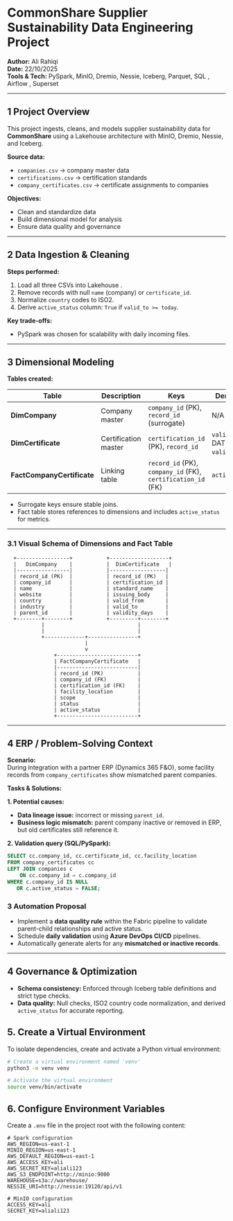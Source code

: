 # CommonShare Supplier Sustainability Data Engineering Project

**Author:** Ali Rahiqi  
**Date:** 22/10/2025  
**Tools & Tech:** PySpark, MinIO, Dremio, Nessie, Iceberg, Parquet, SQL , Airflow , Superset 

---

## 1 Project Overview

This project ingests, cleans, and models supplier sustainability data for **CommonShare** using a Lakehouse architecture with MinIO, Dremio, Nessie, and Iceberg.  

**Source data:**  
- `companies.csv` → company master data  
- `certifications.csv` → certification standards  
- `company_certificates.csv` → certificate assignments to companies  

**Objectives:**  
- Clean and standardize data  
- Build dimensional model for analysis  
- Ensure data quality and governance  

---

## 2 Data Ingestion & Cleaning

**Steps performed:**  
1. Load all three CSVs into Lakehouse .  
2. Remove records with null `name` (company) or `certificate_id`.  
3. Normalize `country` codes to ISO2.  
4. Derive `active_status` column: `True` if `valid_to >= today`.  

**Key trade-offs:**  
- PySpark was chosen for scalability with daily incoming files.  

---

## 3 Dimensional Modeling

**Tables created:**  

| Table | Description | Keys | Derived Columns |
|-------|------------|------|----------------|
| **DimCompany** | Company master | `company_id` (PK), `record_id` (surrogate) | N/A |
| **DimCertificate** | Certification master | `certification_id` (PK), `record_id` | `validity_days` = DATEDIFF(`valid_to`, `valid_from`) |
| **FactCompanyCertificate** | Linking table | `record_id` (PK), `company_id` (FK), `certification_id` (FK) | `active_status` |

- Surrogate keys ensure stable joins.  
- Fact table stores references to dimensions and includes `active_status` for metrics.  

---

### 3.1 Visual Schema of Dimensions and Fact Table

      +-----------------+           +-------------------+
      |   DimCompany    |           |  DimCertificate   |
      |-----------------|           |------------------|
      | record_id (PK)  |           | record_id (PK)   |
      | company_id      |           | certification_id |
      | name            |           | standard_name    |
      | website         |           | issuing_body     |
      | country         |           | valid_from       |
      | industry        |           | valid_to         |
      | parent_id       |           | validity_days    |
      +--------+--------+           +---------+--------+
               |                              |
               |                              |
               +-------------+----------------+
                             |
                             v
                   +--------------------------+
                   | FactCompanyCertificate   |
                   |--------------------------|
                   | record_id (PK)           |
                   | company_id (FK)          |
                   | certification_id (FK)    |
                   | facility_location        |
                   | scope                    |
                   | status                   |
                   | active_status            |
                   +--------------------------+

---

## 4 ERP / Problem-Solving Context

**Scenario:**  
During integration with a partner ERP (Dynamics 365 F&O), some facility records from `company_certificates` show mismatched parent companies.  

**Tasks & Solutions:**  

**1. Potential causes:**  
- **Data lineage issue:** incorrect or missing `parent_id`.  
- **Business logic mismatch:** parent company inactive or removed in ERP, but old certificates still reference it.  

**2. Validation query (SQL/PySpark):**  

```sql
SELECT cc.company_id, cc.certificate_id, cc.facility_location
FROM company_certificates cc
LEFT JOIN companies c
    ON cc.company_id = c.company_id
WHERE c.company_id IS NULL
   OR c.active_status = FALSE;
````

### 3 Automation Proposal

- Implement a **data quality rule** within the Fabric pipeline to validate parent-child relationships and active status.  
- Schedule **daily validation** using **Azure DevOps CI/CD** pipelines.  
- Automatically generate alerts for any **mismatched or inactive records**.  

---

## 4 Governance & Optimization

- **Schema consistency:** Enforced through Iceberg table definitions and strict type checks.  
- **Data quality:** Null checks, ISO2 country code normalization, and derived `active_status` for accurate reporting.  


## 5. Create a Virtual Environment

To isolate dependencies, create and activate a Python virtual environment:

```bash
# Create a virtual environment named 'venv'
python3 -m venv venv

# Activate the virtual environment
source venv/bin/activate

````

## 6. Configure Environment Variables

Create a `.env` file in the project root with the following content:

```env
# Spark configuration
AWS_REGION=us-east-1
MINIO_REGION=us-east-1
AWS_DEFAULT_REGION=us-east-1
AWS_ACCESS_KEY=ali
AWS_SECRET_KEY=aliali123
AWS_S3_ENDPOINT=http://minio:9000
WAREHOUSE=s3a://warehouse/
NESSIE_URI=http://nessie:19120/api/v1

# MinIO configuration
ACCESS_KEY=ali
SECRET_KEY=aliali123
```
